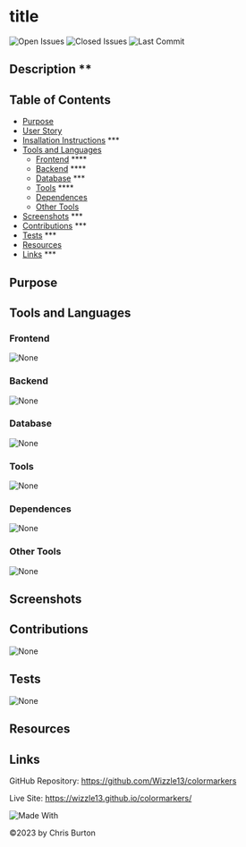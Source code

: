 # title

![Open Issues](https://img.shields.io/github/issues-raw/wizzle13/colormarkers?style=plastic)
![Closed Issues](https://img.shields.io/github/issues-closed-raw/wizzle13/colormarkers?label=Closed%20Issues&style=plastic)
![Last Commit](https://img.shields.io/github/last-commit/wizzle13/colormarkers?style=plastic)

## Description  **


 ## Table of Contents
 - [Purpose](#purpose)
 - [User Story](#user-story) 
 - [Insallation Instructions](#installation) ***
 - [Tools and Languages](#tools-and-languages)
    - [Frontend](#frontend)  ****
    - [Backend](#backend)  ****
    - [Database](#database) ***
    - [Tools](#tools)   ****
    - [Dependences](#dependences)
    - [Other Tools](#other-tools)
 - [Screenshots](#screenshots)    ***
 - [Contributions](#contribution) ***
 - [Tests](#test)  ***
 - [Resources](#resources)
 - [Links](#links) ***

 ## Purpose
   
   
 ## Tools and Languages
 ### Frontend
![None](https://img.shields.io/badge/None-blue)


 ### Backend
 ![None](https://img.shields.io/badge/None-blue)
 ### Database
 ![None](https://img.shields.io/badge/None-blue)
 ### Tools
 
 ![None](https://img.shields.io/badge/None-blue)

 ### Dependences
![None](https://img.shields.io/badge/None-blue)
 ### Other Tools
 ![None](https://img.shields.io/badge/None-blue)
 ## Screenshots   
 ## Contributions
 ![None](https://img.shields.io/badge/None-blue)
 ## Tests
 ![None](https://img.shields.io/badge/None-blue)
 ## Resources
 

 ## Links 
 GitHub Repository: https://github.com/Wizzle13/colormarkers

 Live Site: https://wizzle13.github.io/colormarkers/

 ![Made With](https://img.shields.io/badge/Made%20with-Ultimate%20README%20Generator%20v2-blue?style=plastic)

  &copy;2023 by Chris Burton